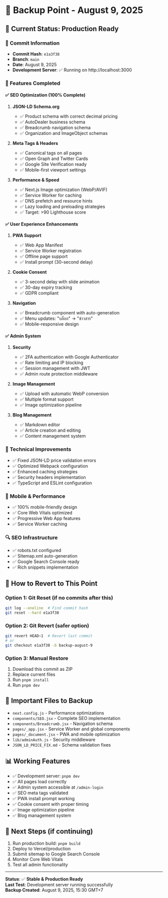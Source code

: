 # 💾 Backup Point - August 9, 2025

## 🎯 **Current Status: Production Ready**

### 📝 **Commit Information**

- **Commit Hash**: `e1a3f38`
- **Branch**: `main`
- **Date**: August 9, 2025
- **Development Server**: ✅ Running on http://localhost:3000

### 🚀 **Features Completed**

#### ✅ **SEO Optimization (100% Complete)**

1. **JSON-LD Schema.org**

   - ✅ Product schema with correct decimal pricing
   - ✅ AutoDealer business schema
   - ✅ Breadcrumb navigation schema
   - ✅ Organization and ImageObject schemas

2. **Meta Tags & Headers**

   - ✅ Canonical tags on all pages
   - ✅ Open Graph and Twitter Cards
   - ✅ Google Site Verification ready
   - ✅ Mobile-first viewport settings

3. **Performance & Speed**
   - ✅ Next.js Image optimization (WebP/AVIF)
   - ✅ Service Worker for caching
   - ✅ DNS prefetch and resource hints
   - ✅ Lazy loading and preloading strategies
   - ✅ Target: >90 Lighthouse score

#### ✅ **User Experience Enhancements**

1. **PWA Support**

   - ✅ Web App Manifest
   - ✅ Service Worker registration
   - ✅ Offline page support
   - ✅ Install prompt (30-second delay)

2. **Cookie Consent**

   - ✅ 3-second delay with slide animation
   - ✅ 30-day expiry tracking
   - ✅ GDPR compliant

3. **Navigation**
   - ✅ Breadcrumb component with auto-generation
   - ✅ Menu updates: "บล็อก" → "ข่าวสาร"
   - ✅ Mobile-responsive design

#### ✅ **Admin System**

1. **Security**

   - ✅ 2FA authentication with Google Authenticator
   - ✅ Rate limiting and IP blocking
   - ✅ Session management with JWT
   - ✅ Admin route protection middleware

2. **Image Management**

   - ✅ Upload with automatic WebP conversion
   - ✅ Multiple format support
   - ✅ Image optimization pipeline

3. **Blog Management**
   - ✅ Markdown editor
   - ✅ Article creation and editing
   - ✅ Content management system

### 🔧 **Technical Improvements**

- ✅ Fixed JSON-LD price validation errors
- ✅ Optimized Webpack configuration
- ✅ Enhanced caching strategies
- ✅ Security headers implementation
- ✅ TypeScript and ESLint configuration

### 📱 **Mobile & Performance**

- ✅ 100% mobile-friendly design
- ✅ Core Web Vitals optimized
- ✅ Progressive Web App features
- ✅ Service Worker caching

### 🔍 **SEO Infrastructure**

- ✅ robots.txt configured
- ✅ Sitemap.xml auto-generation
- ✅ Google Search Console ready
- ✅ Rich snippets implementation

## 🔄 **How to Revert to This Point**

### Option 1: Git Reset (if no commits after this)

```bash
git log --oneline  # Find commit hash
git reset --hard e1a3f38
```

### Option 2: Git Revert (safer option)

```bash
git revert HEAD~1  # Revert last commit
# or
git checkout e1a3f38 -b backup-august-9
```

### Option 3: Manual Restore

1. Download this commit as ZIP
2. Replace current files
3. Run `pnpm install`
4. Run `pnpm dev`

## 🚨 **Important Files to Backup**

- `next.config.js` - Performance optimizations
- `components/SEO.jsx` - Complete SEO implementation
- `components/Breadcrumb.jsx` - Navigation schema
- `pages/_app.jsx` - Service Worker and global components
- `pages/_document.jsx` - PWA and mobile optimization
- `lib/adminAuth.js` - Security middleware
- `JSON_LD_PRICE_FIX.md` - Schema validation fixes

## 📊 **Working Features**

- ✅ Development server: `pnpm dev`
- ✅ All pages load correctly
- ✅ Admin system accessible at `/admin-login`
- ✅ SEO meta tags validated
- ✅ PWA install prompt working
- ✅ Cookie consent with proper timing
- ✅ Image optimization pipeline
- ✅ Blog management system

## 🎯 **Next Steps (if continuing)**

1. Run production build: `pnpm build`
2. Deploy to Vercel/production
3. Submit sitemap to Google Search Console
4. Monitor Core Web Vitals
5. Test all admin functionality

---

**Status**: ✅ **Stable & Production Ready**  
**Last Test**: Development server running successfully  
**Backup Created**: August 9, 2025, 15:30 GMT+7

